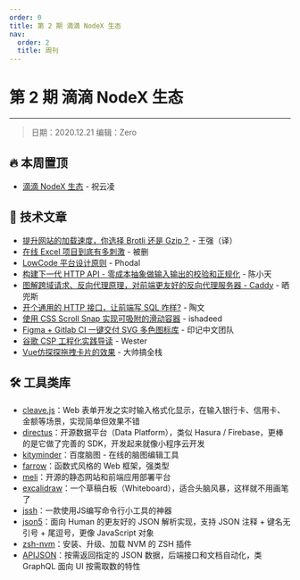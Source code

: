 ```yaml
---
order: 0
title: 第 2 期 滴滴 NodeX 生态
nav:
  order: 2
  title: 周刊
---
```


# 第 2 期 滴滴 NodeX 生态
---

> 日期：2020.12.21 编辑：Zero

## 🔥 本周置顶
- [滴滴 NodeX 生态](https://mp.weixin.qq.com/s/x62tkL5bUgbBaRyNwRgxNw) - 祝云凌

## 📘 技术文章
- [提升网站的加载速度，你选择 Brotli 还是 Gzip？](https://mp.weixin.qq.com/s/1gzpjpbcseYXEF5pvgt7nw) - 王强（译）
- [在线 Excel 项目到底有多刺激](https://mp.weixin.qq.com/s/f1vwzuPryc8ag6nd5Ngr5A) - 被删
- [LowCode 平台设计原则](https://github.com/phodal/lowcode) - Phodal
- [构建下一代 HTTP API - 零成本抽象做输入输出的校验和正规化](https://mp.weixin.qq.com/s/7qBjJqBbMWIRQxcrIxfigg) - 陈小天
- [图解跨域请求、反向代理原理，对前端更友好的反向代理服务器 - Caddy](https://mp.weixin.qq.com/s/SbYD9QrSEoDw7MJkQeE1ww) - 晒兜斯
- [开个通用的 HTTP 接口，让前端写 SQL 咋样?](https://zhuanlan.zhihu.com/p/337185052) - 陶文
- [使用 CSS Scroll Snap 实现可吸附的滑动容器](https://ishadeed.com/article/css-scroll-snap/) - ishadeed
- [Figma + Gitlab CI 一键交付 SVG 多色图标库](https://mp.weixin.qq.com/s/-aWtVV3nnig_-kHW2h2Pcg) - 印记中文团队
- [谷歌 CSP 工程化实践导读](https://mp.weixin.qq.com/s/YOpb8x-3Lp_WomRu-p1dIw) - Wester
- [Vue仿探探拖拽卡片的效果](https://juejin.cn/post/6906143905922678797) - 大帅搞全栈

## 🛠 工具类库
- [cleave.js](https://github.com/nosir/cleave.js)：Web 表单开发之实时输入格式化显示，在输入银行卡、信用卡、金额等场景，实现简单但效果不错
- [directus](https://github.com/directus/directus)：开源数据平台（Data Platform），类似 Hasura / Firebase，更棒的是它做了完善的 SDK，开发起来就像小程序云开发
- [kityminder](https://github.com/fex-team/kityminder)：百度脑图 - 在线的脑图编辑工具
- [farrow](https://github.com/Lucifier129/farrow)：函数式风格的 Web 框架，强类型
- [meli](https://github.com/getmeli/meli)：开源的静态网站和前端应用部署平台
- [excalidraw](https://github.com/excalidraw/excalidraw)：一个草稿白板（Whiteboard），适合头脑风暴，这样就不用画笔了
- [jssh](https://github.com/leizongmin/jssh)：一款使用JS编写命令行小工具的神器
- [json5](https://github.com/json5/json5)：面向 Human 的更友好的 JSON 解析实现，支持 JSON 注释 + 键名无引号 + 尾逗号，更像 JavaScript 对象
- [zsh-nvm](https://github.com/lukechilds/zsh-nvm)：安装、升级、加载 NVM 的 ZSH 插件
- [APIJSON](https://github.com/Tencent/APIJSON)：按需返回指定的 JSON 数据，后端接口和文档自动化，类 GraphQL 面向 UI 按需取数的特性